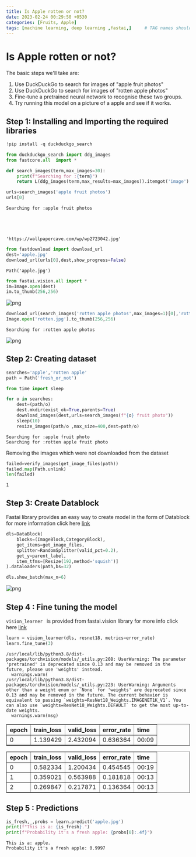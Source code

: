 ```yaml
---
title: Is Apple rotten or not?
date: 2023-02-24 00:29:50 +0530
categories: [Fruits, Apple]
tags: [machine learning, deep learning ,fastai,]     # TAG names should always be lowercase
---
```


# Is Apple rotten or not?

The basic steps we'll take are:
1. Use DuckDuckGo to search for images of "apple fruit photos"
2. Use DuckDuckGo to search for images of "rotten apple photos"
3. Fine-tune a pretrained neural network to recognise these two groups.
4. Try running this model on a picture of a apple and see if it works.


## Step 1: Installing and Importing the required libraries 


```python
!pip install -q duckduckgo_search
```


```python
from duckduckgo_search import ddg_images 
from fastcore.all  import *
```


```python
def search_images(term,max_images=30):
    print(f"Searching for :{term}")
    return L(ddg_images(term,max_results=max_images)).itemgot('image')
```


```python
urls=search_images('apple fruit photos')
urls[0]
```

    Searching for :apple fruit photos





    'https://wallpapercave.com/wp/wp2723042.jpg'




```python
from fastdownload import download_url 
dest='apple.jpg'
download_url(urls[0],dest,show_progress=False)
```




    Path('apple.jpg')




```python
from fastai.vision.all import * 
im=Image.open(dest)
im.to_thumb(256,256)
```




    
![png](blog_files/blog1_8_0.png)
    




```python
download_url(search_images('rotten apple photos',max_images=1)[0],'rotten.jpg',show_progress=False)
Image.open('rotten.jpg').to_thumb(256,256)
```

    Searching for :rotten apple photos





    
![png](blog_files/blog1_9_1.png)
    



## Step 2: Creating dataset 


```python
searches='apple','rotten apple'
path = Path('fresh_or_not')

from time import sleep 

for o in searches:
    dest=(path/o)
    dest.mkdir(exist_ok=True,parents=True)
    download_images(dest,urls=search_images(f"{o} fruit photo"))
    sleep(10)
    resize_images(path/o ,max_size=400,dest=path/o)
```

    Searching for :apple fruit photo
    Searching for :rotten apple fruit photo


Removing the images which were not downloaded from the dataset


```python
failed=verify_images(get_image_files(path))
failed.map(Path.unlink)
len(failed)
```




    1



## Step 3: Create Datablock

Fastai library provides an easy way to create model in the form of Datablock for more information click here [link](https://docs.fast.ai/data.block.html)


```python
dls=DataBlock(
    blocks=(ImageBlock,CategoryBlock),
    get_items=get_image_files,
    splitter=RandomSplitter(valid_pct=0.2),
    get_y=parent_label,
    item_tfms=[Resize(192,method='squish')]
).dataloaders(path,bs=32)

dls.show_batch(max_n=6)
```


    
![png](blog_files/blog1_16_0.png)
    


## Step 4 : Fine tuning the model

```vision_learner ```
is provided from fastai.vision library for more info click here [link](https://docs.fast.ai/tutorial.vision.html)




```python
learn = vision_learner(dls, resnet18, metrics=error_rate)
learn.fine_tune(3)

```

    /usr/local/lib/python3.8/dist-packages/torchvision/models/_utils.py:208: UserWarning: The parameter 'pretrained' is deprecated since 0.13 and may be removed in the future, please use 'weights' instead.
      warnings.warn(
    /usr/local/lib/python3.8/dist-packages/torchvision/models/_utils.py:223: UserWarning: Arguments other than a weight enum or `None` for 'weights' are deprecated since 0.13 and may be removed in the future. The current behavior is equivalent to passing `weights=ResNet18_Weights.IMAGENET1K_V1`. You can also use `weights=ResNet18_Weights.DEFAULT` to get the most up-to-date weights.
      warnings.warn(msg)




<style>
    /* Turns off some styling */
    progress {
        /* gets rid of default border in Firefox and Opera. */
        border: none;
        /* Needs to be in here for Safari polyfill so background images work as expected. */
        background-size: auto;
    }
    progress:not([value]), progress:not([value])::-webkit-progress-bar {
        background: repeating-linear-gradient(45deg, #7e7e7e, #7e7e7e 10px, #5c5c5c 10px, #5c5c5c 20px);
    }
    .progress-bar-interrupted, .progress-bar-interrupted::-webkit-progress-bar {
        background: #F44336;
    }
</style>




<table border="1" class="dataframe">
  <thead>
    <tr style="text-align: left;">
      <th>epoch</th>
      <th>train_loss</th>
      <th>valid_loss</th>
      <th>error_rate</th>
      <th>time</th>
    </tr>
  </thead>
  <tbody>
    <tr>
      <td>0</td>
      <td>1.139429</td>
      <td>2.432094</td>
      <td>0.636364</td>
      <td>00:09</td>
    </tr>
  </tbody>
</table>




<style>
    /* Turns off some styling */
    progress {
        /* gets rid of default border in Firefox and Opera. */
        border: none;
        /* Needs to be in here for Safari polyfill so background images work as expected. */
        background-size: auto;
    }
    progress:not([value]), progress:not([value])::-webkit-progress-bar {
        background: repeating-linear-gradient(45deg, #7e7e7e, #7e7e7e 10px, #5c5c5c 10px, #5c5c5c 20px);
    }
    .progress-bar-interrupted, .progress-bar-interrupted::-webkit-progress-bar {
        background: #F44336;
    }
</style>




<table border="1" class="dataframe">
  <thead>
    <tr style="text-align: left;">
      <th>epoch</th>
      <th>train_loss</th>
      <th>valid_loss</th>
      <th>error_rate</th>
      <th>time</th>
    </tr>
  </thead>
  <tbody>
    <tr>
      <td>0</td>
      <td>0.582334</td>
      <td>1.200434</td>
      <td>0.454545</td>
      <td>00:19</td>
    </tr>
    <tr>
      <td>1</td>
      <td>0.359021</td>
      <td>0.563988</td>
      <td>0.181818</td>
      <td>00:13</td>
    </tr>
    <tr>
      <td>2</td>
      <td>0.269847</td>
      <td>0.217871</td>
      <td>0.136364</td>
      <td>00:13</td>
    </tr>
  </tbody>
</table>


## Step 5 : Predictions


```python
is_fresh,_,probs = learn.predict('apple.jpg')
print(f"This is a: {is_fresh}.")
print(f"Probability it's a fresh apple: {probs[0]:.4f}")
```



<style>
    /* Turns off some styling */
    progress {
        /* gets rid of default border in Firefox and Opera. */
        border: none;
        /* Needs to be in here for Safari polyfill so background images work as expected. */
        background-size: auto;
    }
    progress:not([value]), progress:not([value])::-webkit-progress-bar {
        background: repeating-linear-gradient(45deg, #7e7e7e, #7e7e7e 10px, #5c5c5c 10px, #5c5c5c 20px);
    }
    .progress-bar-interrupted, .progress-bar-interrupted::-webkit-progress-bar {
        background: #F44336;
    }
</style>







    This is a: apple.
    Probability it's a fresh apple: 0.9997




